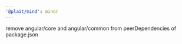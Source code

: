 ```yaml
---
'@plait/mind': minor
---
```


remove angular/core and angular/common from peerDependencies of package.json
